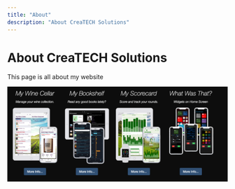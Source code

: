 ```yaml
---
title: "About"
description: "About CreaTECH Solutions"
---
```




# About CreaTECH Solutions

This page is all about my website

![MyImage](./assets/MyImage.png)
